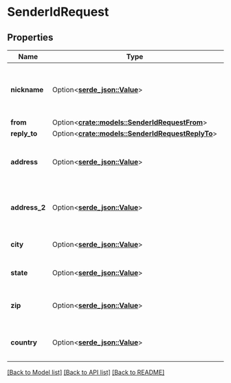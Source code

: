 # SenderIdRequest

## Properties

Name | Type | Description | Notes
------------ | ------------- | ------------- | -------------
**nickname** | Option<[**serde_json::Value**](.md)> | A nickname for the sender identity. Not used for sending. | [optional]
**from** | Option<[**crate::models::SenderIdRequestFrom**](sender_id_request_from.md)> |  | [optional]
**reply_to** | Option<[**crate::models::SenderIdRequestReplyTo**](sender_id_request_reply_to.md)> |  | [optional]
**address** | Option<[**serde_json::Value**](.md)> | The physical address of the sender identity. | [optional]
**address_2** | Option<[**serde_json::Value**](.md)> | Additional sender identity address information. | [optional]
**city** | Option<[**serde_json::Value**](.md)> | The city of the sender identity. | [optional]
**state** | Option<[**serde_json::Value**](.md)> | The state of the sender identity. | [optional]
**zip** | Option<[**serde_json::Value**](.md)> | The zipcode of the sender identity. | [optional]
**country** | Option<[**serde_json::Value**](.md)> | The country of the sender identity. | [optional]

[[Back to Model list]](../README.md#documentation-for-models) [[Back to API list]](../README.md#documentation-for-api-endpoints) [[Back to README]](../README.md)


